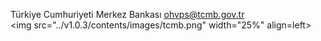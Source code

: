  
Türkiye Cumhuriyeti Merkez Bankası
ohvps@tcmb.gov.tr  
<img src="../v1.0.3/contents/images/tcmb.png" width="25%" align=left>  
